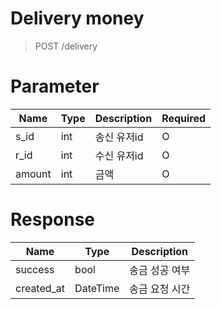 # Delivery money

> POST /delivery


# Parameter

Name|Type|Description|Required
---|---|---|---|
s_id|int|송신 유저id|O
r_id|int|수신 유저id|O
amount|int|금액|O


# Response

Name|Type|Description
---|---|---|
success|bool|송금 성공 여부
created_at|DateTime|송금 요청 시간

